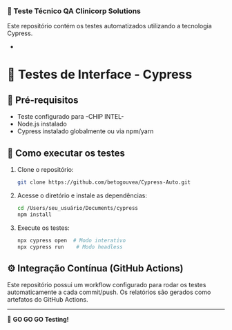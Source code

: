 ### 🧪 Teste Técnico QA Clinicorp Solutions

Este repositório contém os testes automatizados utilizando a tecnologia Cypress. 

-

# 📂 Testes de Interface - Cypress

## 🔧 Pré-requisitos

- Teste configurado para -CHIP INTEL-
- Node.js instalado
- Cypress instalado globalmente ou via npm/yarn

## 🚀 Como executar os testes

1. Clone o repositório:
   ```sh
   git clone https://github.com/betogouvea/Cypress-Auto.git
   ```
2. Acesse o diretório e instale as dependências:
   ```sh
   cd /Users/seu_usuário/Documents/cypress
   npm install
   ```
3. Execute os testes:
   ```sh
   npx cypress open  # Modo interativo
   npx cypress run    # Modo headless
   ```

## ⚙️ Integração Contínua (GitHub Actions)

Este repositório possui um workflow configurado para rodar os testes automaticamente a cada commit/push. Os relatórios são gerados como artefatos do GitHub Actions.

---

🚀 **GO GO GO Testing!**
